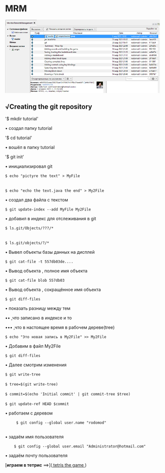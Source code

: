 #   MRM

 


![](010.png)


##   √Creating the git repository

    
'$ mkdir tutorial'

• создал папку tutorial

'$ cd tutorial' 

•  вошёл в папку tutorial

'$ git init' 
 
• инициализировал git
   
```
$ echo "pictyre the text" > MyFile


$ echo "echo the text.java the end" > My2File

```
• создал два файла с текстом
   
```
$ git update-index --add MyFile My2File

```
•  добавил в индекс для отслеживания в git
   
   
```
$ ls.git/Objects/???/*


$ ls.git/objects/?/*

```
•  Вывел объекты базы данных на дисплей

```
$ git cat-file -t 557db03de....

```

•  Вывод объекта , полное имя объекта
      
```
$ git cat-file blob 557db03	

```
•  Вывод объекта , сокращённое имя объекта
	
```	
$ git diff-files

```
• показать разницу между тем

•• ,что записано в индексе и то

•••  ,что в настоящее время в рабочем дереве(tree)

 
```
$ echo "Это новая запись в My2File" >> My2File	

```
•  Добавим в файл My2File

```	
$ git diff-files

``` 
• Далее смотрим изменения

```
$ git write-tree

$ tree=$(git write-tree)

$ commit=$(echo 'Initial commit' | git commit-tree $tree)

$ git update-ref HEAD $commit

```
•  работаем с деревом  
  
```
	 $ git config --global user.name "rodomod"
	 
```
• задаём имя пользователя    
   
```
	$ git config --global user.email "Administrator@hotmail.com"
```

•  задаём почту пользователя     


 
[**играем в тетрис** ==>](<a href="https://youtu.be/tPsfDhX6Jqs"> tetris the game </a>)
